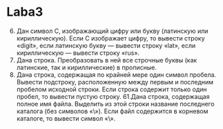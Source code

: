 # Laba3
6. Дан символ C, изображающий цифру или букву (латинскую или кириллическую).
   Если C изображает цифру, то вывести строку «digit», если латинскую букву — вывести строку «lat»,
   если кириллическую — вывести строку «rus».
17. Дана строка. Преобразовать в ней все строчные буквы (как латинские, так и кириллические) в прописные.
40. Дана строка, содержащая по крайней мере один символ пробела.
    Вывести подстроку, расположенную между первым и последним пробелом исходной строки.
    Если строка содержит только один пробел, то вывести пустую строку.
61.Дана строка, содержащая полное имя файла.
   Выделить из этой строки название последнего каталога (без символов «\»).
   Если файл содержится в корневом каталоге, то вывести символ «\».
